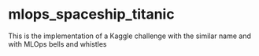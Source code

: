 # mlops_spaceship_titanic
This is the implementation of a Kaggle challenge with the similar name and with MLOps bells and whistles
